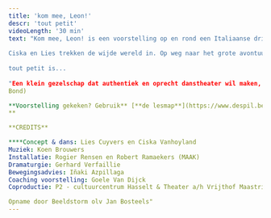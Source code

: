 ```yaml
---
title: 'kom mee, Leon!'
descr: 'tout petit'
videoLength: '30 min'
text: "Kom mee, Leon! is een voorstelling op en rond een Italiaanse driewieler voor iedereen vanaf 3 jaar.  
  
Ciska en Lies trekken de wijde wereld in. Op weg naar het grote avontuur zijn ze van de baan gesukkeld. Hun eigenwijze wagentje Leon opent zijn deuren. Iedereen mag binnengluren, ontdekken en dromen. Meegenomen in de wereld van twee vrouwen die elkaar niet kunnen missen.  
  
tout petit is...  
‍  
"Een klein gezelschap dat authentiek en oprecht danstheater wil maken, ook voor jong publiek. Danstheater zonder grote gebaren, zonder lichteffecten, zonder attributen. Gewoon kleinschalig en charmant. En dat lukt hen bij deze eersteling formidabel." (Tuur Devens, voor de  
Bond)

**Voorstelling gekeken? Gebruik** [**de lesmap**](https://www.despil.be/mediastorage/FSDocument/884/Kom_mee__Leon__tout_petit__lesmateriaal.pdf) **voor nog meer plezier.  
‍**

‍**CREDITS**

**‍**Concept & dans: Lies Cuyvers en Ciska Vanhoyland  
Muziek: Koen Brouwers  
Installatie: Rogier Rensen en Robert Ramaekers (MAAK)  
Dramaturgie: Gerhard Verfaillie  
Bewegingsadvies: Iñaki Azpillaga  
Coaching voorstelling: Goele Van Dijck  
Coproductie: P2 - cultuurcentrum Hasselt & Theater a/h Vrijthof Maastricht i.k.v. interlimburgse subsidies Met steun van STROOM – ontwikkelingsbeurs, TAKT Dommelhof, Euregionaal Dansplatform Via2018 en LAPLAN/GC De Markten

Opname door Beeldstorm olv Jan Bosteels"
---
```

